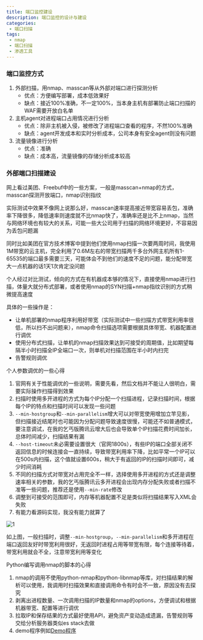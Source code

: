 ```yaml
---
title: 端口监控建设
description: 端口监控的设计与建设
categories:
 - 端口扫描
tags:
 - nmap
 - 端口扫描
 - 渗透工具 
---
```


### 端口监控方式
1. 外部扫描，用nmap、masscan等从外部对端口进行探测分析
    * 优点：方便编写部署，成本低效果好
    * 缺点：接近100%准确，不一定100%，当本身主机有部署防止端口扫描的WAF需要开放白名单
2. 主机agent对进程端口占用情况进行分析
    * 优点：除非主机被入侵，被修改了进程端口查看的程序，不然100%准确
    * 缺点：agent开发成本和实时分析成本，公司本身有安全agent则没有问题
3. 流量镜像进行分析
    * 优点：准确
    * 缺点：成本高，流量镜像的存储分析成本较高


### 外部端口扫描建设
网上看过美团、Freebuf中的一些方案，一般是masscan+nmap的方式，masscan探测开放端口，nmap识别指纹

实际测试中效果不像网上说那么好，masscan速率提高接近带宽容易丢包，准确率下降很多，降低速率则速度就不比nmap快了，准确率还是比不上nmap，当然与网络环境也有较大的关系，可能一些大公司用于扫描的网络环境更好，不容易因为丢包问题漏

同时比如美团在官方技术博客中提到他们使用nmap扫描一次要两周时间，我使用1M带宽的云主机，完全利用了0.6M左右的带宽扫描两千多台外网主机所有1-65535的端口最多需要三天，可能体会不到他们的速度不足的问题，能分配带宽大一点机器的话1天1次肯定没问题

个人经过对比测试，倾向的方式在有机器成本够的情况下，直接使用nmap进行扫描，体量大就分布式部署，或者使用nmap的SYN扫描+nmap指纹识别的方式稍微提高速度

具体的一些操作是：
* 让单机部署的nmap程序利用好带宽（实际测试中一些扫描方式带宽利用率很低，所以扫不出问题来），nmap命令扫描选项需要根据具体带宽、机器配置进行调优
* 使用分布式扫描，让单机的nmap扫描效果达到可接受的周期值，比如期望每隔半小时扫描全IP全端口一次，则单机对扫描范围在半小时内扫完
* 告警规则调优

个人参数调优的一些心得
1. 官网有关于性能调优的一些说明，需要先看，然后文档并不能让人很明白，需要实际操作扫描得到效果
2. 扫描时使用多开进程的方式为每个IP分配一个扫描进程，记录扫描时间，根据每个IP的特点和扫描时间可以发现一些问题
3. `--min-hostgroup`和`--min-parallelism`增大可以对带宽使用增加立竿见影，但扫描接近结尾时也可能因为分配问题导致速度很慢，可能还不如普通模式，要注意调试，在我的乞丐版腾讯云增大后也会导致单个IP扫描花费时间加长，总体时间减少，扫描结果有漏
4. `--host-timeout`未必需要设置很大（官网1800s），有些IP的端口全部关闭不返回信息的时候连接会一直持续，导致带宽利用率下降，比如平常一个IP可以在500s内扫描，这个值就设置600s，稍大于有返回的IP的扫描时间即可，减少时间消耗
5. 不同的扫描方式对带宽对占用完全不一样，选择使用多开进程的方式还是调整速率相关的参数，我的乞丐版腾讯云多开进程会出现内存分配失败或者扫描不准等一些问题，推荐还是使用`--min-rate`修改
6. 调整到可接受的范围即可，内存等机器配置不足是类似将扫描结果写入XML会失败
7. 有能力看源码实现，我没有能力就算了

![1](https://milkfr.github.io/assets/images/posts/2018-08-30-port-monitor/1.png)

如上图，一般扫描时，调整`--min-hostgroup`，`--min-parallelism`和多开进程在端口返回友好时带宽利用很好，无返回时进程占用等带宽有限，每个连接等待着，带宽利用就会不全，注意带宽利用等变化

Python编写调用nmap的脚本的心得
1. nmap的调用不使用python-nmap和python-libnmap等库，对扫描结果的解析可以使用，我调用时扫描效果和直接调用命令有时会不一致，原因没有去探究
2. 剥离出进程数量、一次调用扫描的IP数量和nmap的options，方便调试和根据机器带宽、配置等进行调优
3. 拉取IP和保存结果的方式最好使用API，避免资产变动造成遗漏，告警规则等交给分析服务器类似es stack去做
4. demo程序例如[Demo程序](https://github.com/milkfr/probe)

